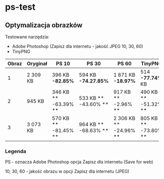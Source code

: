 # ps-test

## Optymalizacja obrazków
Testowane narzędzia:
* Adobe Photoshop (Zapisz dla internetu - jakość JPEG 10, 30, 60)
* TinyPNG

Obraz | Oryginał | PS 10 | PS 30 | PS 60 | TinyPNG
------------ | ------------- | ------------- | ------------- | ------------- | -------------
1 | 2 309 KB | 396 KB **-82.85%** | 594 KB **-74.27.85%** | 1 871 KB **-18.97%** | 514 **-77.74%** KB
2 | 945 KB | 346 KB ** -63.39% ** | 533 KB ** -43.60% ** | 917 KB ** -2.96% ** | 490 KB ** -51.32% **
3 | 3 073 KB | 570 KB ** -81.45% ** | 964 KB ** -68.63% ** | 2 306 KB ** -24.96% ** | 805 KB ** -73.80% **

### Legenda
PS - oznacza Adobe Photoshop opcja Zapisz dla internetu (Save for web)

10, 30, 60 - jakość obrazu w opcji Zapisz dla internetu (JPEG)
